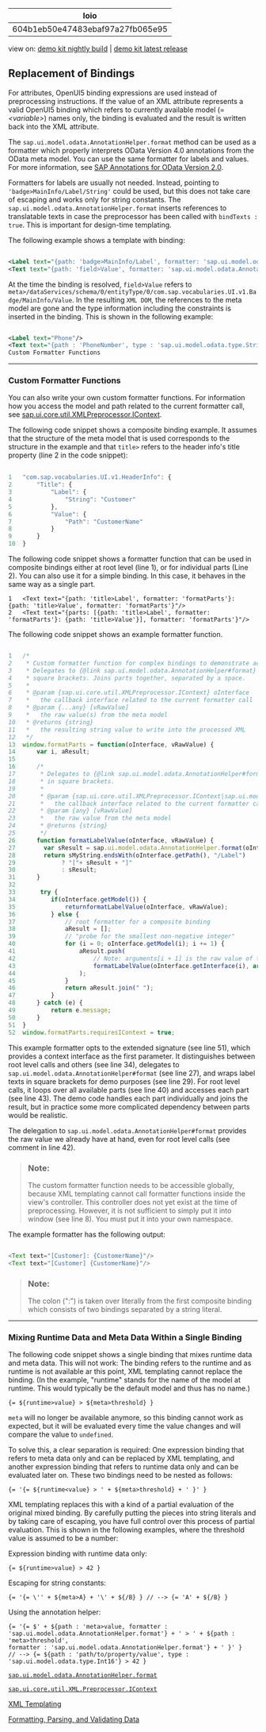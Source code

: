 <!-- loio604b1eb50e47483ebaf97a27fb065e95 -->

| loio |
| -----|
| 604b1eb50e47483ebaf97a27fb065e95 |

<div id="loio">

view on: [demo kit nightly build](https://openui5nightly.hana.ondemand.com/#/topic/604b1eb50e47483ebaf97a27fb065e95) | [demo kit latest release](https://openui5.hana.ondemand.com/#/topic/604b1eb50e47483ebaf97a27fb065e95)</div>

## Replacement of Bindings

For attributes, OpenUI5 binding expressions are used instead of preprocessing instructions. If the value of an XML attribute represents a valid OpenUI5 binding which refers to currently available model \(= *<variable\>*\) names only, the binding is evaluated and the result is written back into the XML attribute.

The `sap.ui.model.odata.AnnotationHelper.format` method can be used as a formatter which properly interprets OData Version 4.0 annotations from the OData meta model. You can use the same formatter for labels and values. For more information, see [SAP Annotations for OData Version 2.0](http://www.sap.com/Protocols/SAPData).

Formatters for labels are usually not needed. Instead, pointing to `'badge>MainInfo/Label/String'` could be used, but this does not take care of escaping and works only for string constants. The `sap.ui.model.odata.AnnotationHelper.format` inserts references to translatable texts in case the preprocessor has been called with `bindTexts : true`. This is important for design-time templating.

The following example shows a template with binding:

``` xml

<Label text="{path: 'badge>MainInfo/Label', formatter: 'sap.ui.model.odata.AnnotationHelper.format'}"/>
<Text text="{path: 'field>Value', formatter: 'sap.ui.model.odata.AnnotationHelper.format'}" />
```

At the time the binding is resolved, `field>Value` refers to `meta>/dataServices/schema/0/entityType/0/com.sap.vocabularies.UI.v1.Badge/MainInfo/Value`. In the resulting `XML DOM`, the references to the meta model are gone and the type information including the constraints is inserted in the binding. This is shown in the following example:

``` xml

<Label text="Phone"/>
<Text text="{path : 'PhoneNumber', type : 'sap.ui.model.odata.type.String', constraints : {'maxLength':'30'}}" />
Custom Formatter Functions
```

***

### Custom Formatter Functions

You can also write your own custom formatter functions. For information how you access the model and path related to the current formatter call, see [sap.ui.core.util.XMLPreprocessor.IContext](https://openui5.hana.ondemand.com/#/api/sap.ui.core.util.XMLPreprocessor.IContext).

The following code snippet shows a composite binding example. It assumes that the structure of the meta model that is used corresponds to the structure in the example and that `title>` refers to the header info's title property \(line 2 in the code snippet\):

``` js
                    
1   "com.sap.vocabularies.UI.v1.HeaderInfo": {
2       "Title": {
3           "Label": {
4               "String": "Customer"
5           },
6           "Value": {
7               "Path": "CustomerName"
8           }
9       }
10  }
```

The following code snippet shows a formatter function that can be used in composite bindings either at root level \(line 1\), or for individual parts \(Line 2\). You can also use it for a simple binding. In this case, it behaves in the same way as a single part.

```
1   <Text text="{path: 'title>Label', formatter: 'formatParts'}: {path: 'title>Value', formatter: 'formatParts'}"/>
2   <Text text="{parts: [{path: 'title>Label', formatter: 'formatParts'}: {path: 'title>Value'}], formatter: 'formatParts'}"/>
```

The following code snippet shows an example formatter function.

``` js

1   /*
2    * Custom formatter function for complex bindings to demonstrate access to ith part of binding.
3    * Delegates to {@link sap.ui.model.odata.AnnotationHelper#format} and wraps label texts in
4    * square brackets. Joins parts together, separated by a space.
5    *
6    * @param {sap.ui.core.util.XMLPreprocessor.IContext} oInterface
7    *   the callback interface related to the current formatter call
8    * @param {...any} [vRawValue]
9    *   the raw value(s) from the meta model
10   * @returns {string}
11   *   the resulting string value to write into the processed XML
12   */
13  window.formatParts = function(oInterface, vRawValue) {
14      var i, aResult;
15
16      /*
17       * Delegates to {@link sap.ui.model.odata.AnnotationHelper#format} and wraps label texts
18       * in square brackets.
19       *
20       * @param {sap.ui.core.util.XMLPreprocessor.IContext|sap.ui.model.Context} oInterface
21       *   the callback interface related to the current formatter call
22       * @param {any} [vRawValue]
23       *   the raw value from the meta model
24       * @returns {string}
25       */
26      function formatLabelValue(oInterface, vRawValue) {
27        var sResult = sap.ui.model.odata.AnnotationHelper.format(oInterface, vRawValue);
28        return sMyString.endsWith(oInterface.getPath(), "/Label")
29             ? "["+ sResult + "]"
30             : sResult;
31      }
32  
33       try {
34          if(oInterface.getModel()) {
35              returnformatLabelValue(oInterface, vRawValue);
36          } else {
37              // root formatter for a composite binding
38              aResult = [];
39              // "probe for the smallest non-negative integer"
40              for (i = 0; oInterface.getModel(i); i += 1) {               
41                  aResult.push(
42                      // Note: arguments[i + 1] is the raw value of the ith part!
43                      formatLabelValue(oInterface.getInterface(i), arguments[i + 1])
44                  );
45              }
46              return aResult.join(" ");
47          }
48      } catch (e) {
49          return e.message;
50      }
51  }
52  window.formatParts.requiresIContext = true;
```

This example formatter opts to the extended signature \(see line 51\), which provides a context interface as the first parameter. It distinguishes between root level calls and others \(see line 34\), delegates to `sap.ui.model.odata.AnnotationHelper#format` \(see line 27\), and wraps label texts in square brackets for demo purposes \(see line 29\). For root level calls, it loops over all available parts \(see line 40\) and accesses each part \(see line 43\). The demo code handles each part individually and joins the result, but in practice some more complicated dependency between parts would be realistic.

The delegation to `sap.ui.model.odata.AnnotationHelper#format` provides the raw value we already have at hand, even for root level calls \(see comment in line 42\).

> ### Note:  
> The custom formatter function needs to be accessible globally, because XML templating cannot call formatter functions inside the view's controller. This controller does not yet exist at the time of preprocessing. However, it is not sufficient to simply put it into window \(see line 8\). You must put it into your own namespace.

The example formatter has the following output:

``` js

<Text text="[Customer]: {CustomerName}"/>
<Text text="[Customer] {CustomerName}"/>
```

> ### Note:  
> The colon \(":"\) is taken over literally from the first composite binding which consists of two bindings separated by a string literal.

***

### Mixing Runtime Data and Meta Data Within a Single Binding

The following code snippet shows a single binding that mixes runtime data and meta data. This will not work: The binding refers to the runtime and as runtime is not available ar this point, XML templating cannot replace the binding. \(In the example, "runtime" stands for the name of the model at runtime. This would typically be the default model and thus has no name.\)

```
{= ${runtime>value} > ${meta>threshold} }
```

`meta` will no longer be available anymore, so this binding cannot work as expected, but it will be evaluated every time the value changes and will compare the value to `undefined`.

To solve this, a clear separation is required: One expression binding that refers to meta data only and can be replaced by XML templating, and another expression binding that refers to runtime data only and can be evaluated later on. These two bindings need to be nested as follows:

```
{= '{= ${runtime<value} > ' + ${meta>threshold} + ' }' }
```

XML templating replaces this with a kind of a partial evaluation of the original mixed binding. By carefully putting the pieces into string literals and by taking care of escaping, you have full control over this process of partial evaluation. This is shown in the following examples, where the threshold value is assumed to be a number:

Expression binding with runtime data only:

```
{= ${runtime>value} > 42 }
```

Escaping for string constants:

```
{= '{= \'' + ${meta>A} + '\' + ${/B} } // --> {= 'A' + ${/B} }
```

Using the annotation helper:

```
{= '{= $' + ${path : 'meta>value, formatter :
'sap.ui.model.odata.AnnotationHelper.format'} + ' > ' + ${path : 'meta>threshold',
formatter : 'sap.ui.model.odata.AnnotationHelper.format'} + ' }' }
// --> {= ${path : 'path/to/property/value', type : 'sap.ui.model.odata.type.Int16'} > 42 }
```

[`sap.ui.model.odata.AnnotationHelper.format`](https://openui5.hana.ondemand.com/#/api/sap.ui.model.odata.AnnotationHelper)

[`sap.ui.core.util.XML.Preprocessor.IContext`](https://openui5.hana.ondemand.com/#/api/sap.ui.core.util.XMLPreprocessor.IContext)

[XML Templating](XML_Templating_5ee619f.md "The XML templating concept enables you to use an XML view as a template. This template is transformed by an XML preprocessor on the source level, the XML DOM, at runtime just before an OpenUI5 control tree is created from the XML source.")

[Formatting, Parsing, and Validating Data](Formatting,_Parsing,_and_Validating_Data_07e4b92.md "Data that is presented on the UI often has to be converted so that is human readable and fits to the locale of the user. On the other hand, data entered by the user has to be parsed and validated to be understood by the data source. For this purpose, you use formatters and data types.")

